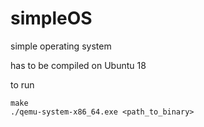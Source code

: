 # simpleOS
simple operating system

has to be compiled on Ubuntu 18

to run 
```
make
./qemu-system-x86_64.exe <path_to_binary>
```
